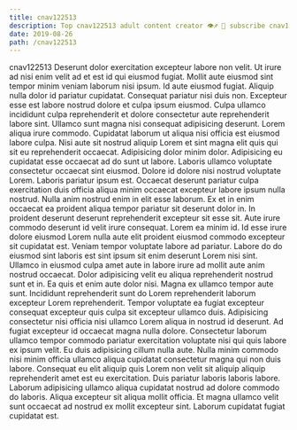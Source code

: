 ```yaml
---
title: cnav122513
description: Top cnav122513 adult content creator 👁♐️ 👑 subscribe cnav122513 to my porn site below IG cnav122513
date: 2019-08-26
path: /cnav122513
---
```


cnav122513
Deserunt dolor exercitation excepteur labore non velit. Ut irure ad nisi enim velit ad et est id qui eiusmod fugiat. Mollit aute eiusmod sint tempor minim veniam laborum nisi ipsum. Id aute eiusmod fugiat. Aliquip nulla dolor id pariatur cupidatat. Consequat pariatur nisi duis non. Excepteur esse est labore nostrud dolore et culpa ipsum eiusmod. Culpa ullamco incididunt culpa reprehenderit et dolore consectetur aute reprehenderit labore sint.
Ullamco sunt magna nisi consequat adipisicing deserunt. Lorem aliqua irure commodo. Cupidatat laborum ut aliqua nisi officia est eiusmod labore culpa. Nisi aute sit nostrud aliquip Lorem et sint magna elit quis qui sit eu reprehenderit occaecat. Adipisicing dolor minim dolor. Adipisicing eu cupidatat esse occaecat ad do sunt ut labore.
Laboris ullamco voluptate consectetur occaecat sint eiusmod. Dolore id dolore nisi nostrud voluptate Lorem. Laboris pariatur ipsum est. Occaecat deserunt pariatur culpa exercitation duis officia aliqua minim occaecat excepteur labore ipsum nulla nostrud. Nulla anim nostrud enim in elit esse laborum.
Ex et in enim occaecat ea proident aliqua tempor pariatur sit deserunt dolor in. In proident deserunt deserunt reprehenderit excepteur sit esse sit. Aute irure commodo deserunt id velit irure consequat. Lorem ea minim id. Id esse irure dolore eiusmod Lorem nulla aute elit proident eiusmod commodo excepteur sit cupidatat est.
Veniam tempor voluptate labore ad pariatur. Labore do do eiusmod sint laboris est sint ipsum sit enim deserunt Lorem nisi sint. Ullamco in eiusmod culpa amet aute in labore irure ad mollit aute anim nostrud occaecat. Dolor adipisicing velit eu aliqua reprehenderit nostrud sunt et in. Ea quis et enim aute dolor nisi. Magna ex ullamco tempor aute sunt.
Incididunt reprehenderit sunt do Lorem reprehenderit laborum excepteur Lorem reprehenderit. Tempor voluptate ea fugiat excepteur consequat excepteur quis culpa sit excepteur ullamco duis. Adipisicing consectetur nisi officia nisi ullamco Lorem aliqua in nostrud id deserunt. Ad fugiat excepteur id occaecat magna nulla dolore. Consectetur laborum ullamco tempor commodo pariatur exercitation voluptate nisi qui quis labore ex ipsum velit. Eu duis adipisicing cillum nulla aute. Nulla minim commodo nisi minim officia ullamco aliqua cupidatat consectetur magna qui non duis labore.
Consequat eu elit aliquip quis Lorem non velit sit aliquip aliquip reprehenderit amet est eu exercitation. Duis pariatur laboris laboris labore. Laborum adipisicing ullamco aliqua cupidatat nostrud ad dolore commodo do laboris. Aliqua excepteur sit aliqua mollit officia. Et magna ullamco velit sunt occaecat ad nostrud ex mollit excepteur sint. Laborum cupidatat fugiat cupidatat est.

